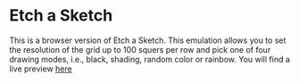 # Etch a Sketch

This is a browser version of Etch a Sketch. 
This emulation allows you to set the resolution of the grid up to 100 squers per row and pick one of four drawing modes, i.e., black, shading, random color or rainbow.
You will find a live preview [here](https://ikmano.github.io/etch-a-sketch/)
